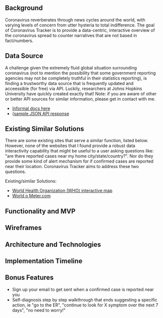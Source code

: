 ## Background

Coronavirus reverberates through news cycles around the world, with varying levels of concern from utter hysteria to total indifference.  The goal of Coronavirus Tracker is to provide a data-centric, interactive overview of the coronavirus spread to counter narratives that are not based in fact/numbers.

## Data Source

A challenge given the extremely fluid global situation surrounding coronavirus (not to mention the possibility that some government reporting agencies may not be completely truthful in their statistics reporting), is finding a trustworthy data source that is frequently updated and acceessible (for free) via API.  Luckily, researchers at Johns Hopkins University have quickly created exactly that!  Note: if you are aware of other or better API sources for similar information, please get in contact with me.  

* [Informal docs here](https://dev.to/pipedream/http-api-for-latest-wuhan-coronavirus-2019-ncov-data-20jj)
* ([sample JSON API response](https://coronavirus.m.pipedream.net/)


## Existing Similar Solutions

There are some existing sites that serve a similar function, listed below.  However, none of the websites that I found provide a robust data interactivity capability that might be useful to a user asking questions like: "are there reported cases near my home city/state/country?".  Nor do they provide some kind of alert mechanism for if confirmed cases are reported near their location.  Coronavirus Tracker aims to address these two questions.

Existing/similar Solutions:
  * [World Health Organization (WHO) interactive map](https://experience.arcgis.com/experience/685d0ace521648f8a5beeeee1b9125cd)
  * [World o Meter.com](https://www.worldometers.info/coronavirus/)
  
  
 ## Functionality and MVP
 
   
 ## Wireframes
 
 
 ## Architecture and Technologies
 
 
 ## Implementation Timeline
 
 
 ## Bonus Features
  * Sign up your email to get sent when a confirmed case is reported near you
  * Self-diagnosis step by step walkthrough that ends suggesting a specific action, ie "go to the ER", "continue to look for X symptom over the next 7 days", "no need to worry!"
 
 
